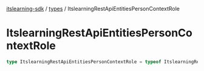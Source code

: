 [itslearning-sdk](../../modules.md) / [types](../index.md) / ItslearningRestApiEntitiesPersonContextRole

# ItslearningRestApiEntitiesPersonContextRole

```ts
type ItslearningRestApiEntitiesPersonContextRole = typeof ItslearningRestApiEntitiesPersonContextRole[keyof typeof ItslearningRestApiEntitiesPersonContextRole];
```
